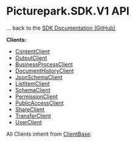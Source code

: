 # Picturepark.SDK.V1 API

... back to the [SDK Documentation (GitHub)](https://github.com/Picturepark/Picturepark.SDK.DotNet/tree/master/docs/README.md)

**Clients:**

- [ContentClient](api/Picturepark.SDK.V1.ContentClient.html)
- [OutputClient](api/Picturepark.SDK.V1.OutputClient.html)
- [BusinessProcessClient](api/Picturepark.SDK.V1.BusinessProcessClient.html)
- [DocumentHistoryClient](api/Picturepark.SDK.V1.DocumentHistoryClient.html)
- [JsonSchemaClient](api/Picturepark.SDK.V1.JsonSchemaClient.html)
- [ListItemClient](api/Picturepark.SDK.V1.ListItemClient.html)
- [SchemaClient](api/Picturepark.SDK.V1.SchemaClient.html)
- [PermissionClient](api/Picturepark.SDK.V1.PermissionClient.html)
- [PublicAccessClient](api/Picturepark.SDK.V1.PublicAccessClient.html)
- [ShareClient](api/Picturepark.SDK.V1.ShareClient.html)
- [TransferClient](api/Picturepark.SDK.V1.TransferClient.html)
- [UserClient](api/Picturepark.SDK.V1.UserClient.html)

All Clients inherit from [ClientBase](api/Picturepark.SDK.V1.ClientBase.html).